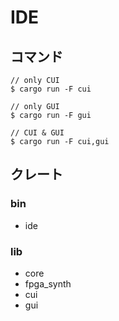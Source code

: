 # IDE

## コマンド

```
// only CUI
$ cargo run -F cui

// only GUI
$ cargo run -F gui

// CUI & GUI
$ cargo run -F cui,gui
```

## クレート

### bin

- ide

### lib

- core
- fpga_synth
- cui
- gui
